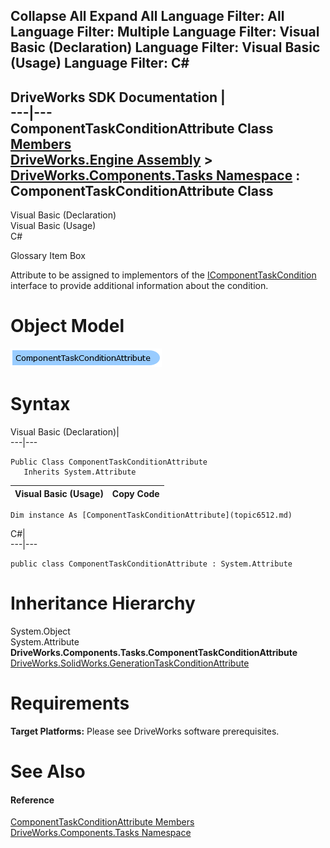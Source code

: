 Collapse All Expand All Language Filter: All  Language Filter: Multiple  Language Filter: Visual Basic (Declaration) Language Filter: Visual Basic (Usage) Language Filter: C#  
---  
DriveWorks SDK Documentation  |   
---|---  
ComponentTaskConditionAttribute Class   
[Members](topic6513.md)   
[DriveWorks.Engine Assembly](topic2156.md) > [DriveWorks.Components.Tasks Namespace](topic6391.md) : ComponentTaskConditionAttribute Class  
---  
  
Visual Basic (Declaration)    
Visual Basic (Usage)    
C# 

Glossary Item Box

Attribute to be assigned to implementors of the [IComponentTaskCondition](topic6399.md) interface to provide additional information about the condition. 

# Object Model

![](dotnetdiagramimages/image338.png)

# Syntax

Visual Basic (Declaration)|   
---|---  
      
    
    Public Class ComponentTaskConditionAttribute 
       Inherits System.Attribute  
  
Visual Basic (Usage)| Copy Code  
---|---  
      
    
    Dim instance As [ComponentTaskConditionAttribute](topic6512.md)  
  
C#|   
---|---  
      
    
    public class ComponentTaskConditionAttribute : System.Attribute   
  
# Inheritance Hierarchy

System.Object  
System.Attribute  
**DriveWorks.Components.Tasks.ComponentTaskConditionAttribute**  
[DriveWorks.SolidWorks.GenerationTaskConditionAttribute](topic13721.md)  


# Requirements

**Target Platforms:** Please see DriveWorks software prerequisites.

# See Also

#### Reference

[ComponentTaskConditionAttribute Members](topic6513.md)   
[DriveWorks.Components.Tasks Namespace](topic6391.md)


